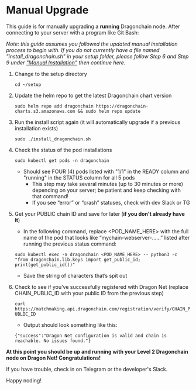 # Manual Upgrade 

This guide is for manually upgrading a **running** Dragonchain node. After connecting to your server with a program like Git Bash:

*Note: this guide assumes you followed the updated manual installation process to begin with. If you do not currently have a file named "install_dragonchain.sh" in your setup folder, please follow Step 6 and Step 9 under ["Manual Installation"](https://github.com/Dragonchain-Community/dragonchain-uvn-install-guide/blob/master/manual-install.md#manual-installation---dragonchain-installation) then continue here.*

1. Change to the setup directory

   ```cd ~/setup```
   
2. Update the helm repo to get the latest Dragonchain chart version

   ```sudo helm repo add dragonchain https://dragonchain-charts.s3.amazonaws.com && sudo helm repo update```
   
3. Run the install script again (it will automatically upgrade if a previous installation exists)

   ```sudo ./install_dragonchain.sh```

4. Check the status of the pod installations

    ```sudo kubectl get pods -n dragonchain```
    
	- Should see FOUR (4) pods listed with "1/1" in the READY column and "running" in the STATUS column for all 5 pods
		- This step may take several minutes (up to 30 minutes or more) depending on your server; be patient and keep checking with that command!
		- If you see “error” or “crash” statuses, check with dev Slack or TG

5. Get your PUBLIC chain ID and save for later (**if you don't already have it**)
	- In the following command, replace <POD_NAME_HERE> with the full name of the pod that looks like “mychain-webserver-......” listed after running the previous status command:

    ```sudo kubectl exec -n dragonchain <POD_NAME_HERE> -- python3 -c "from dragonchain.lib.keys import get_public_id; print(get_public_id())"```

	- Save the string of characters that’s spit out

6. Check to see if you’ve successfully registered with Dragon Net (replace CHAIN_PUBLIC_ID with your public ID from the previous step)

    ```curl https://matchmaking.api.dragonchain.com/registration/verify/CHAIN_PUBLIC_ID```
    
	- Output should look something like this:
  
    ```{"success":"Dragon Net configuration is valid and chain is reachable. No issues found."}```

**At this point you should be up and running with your Level 2 Dragonchain node on Dragon Net! Congratulations!**

If you have trouble, check in on Telegram or the developer's Slack. 

Happy noding!

